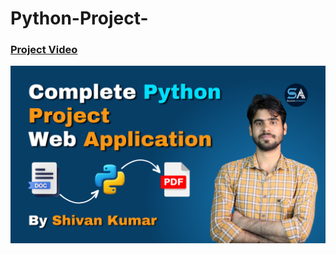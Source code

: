 # Python-Project-

### [Project Video](https://youtu.be/57JRtFpYneg?si=sLeDjsZqxtVCEKJF)

<img src="https://github.com/Shivan118/Python-Project-/blob/main/Thumbnail%20(12).png" alt="MLBC">
